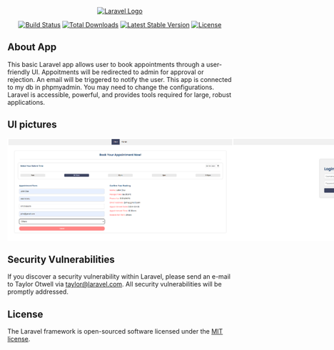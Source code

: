 <p align="center"><a href="https://laravel.com" target="_blank"><img src="https://raw.githubusercontent.com/laravel/art/master/logo-lockup/5%20SVG/2%20CMYK/1%20Full%20Color/laravel-logolockup-cmyk-red.svg" width="400" alt="Laravel Logo"></a></p>

<p align="center">
<a href="https://github.com/laravel/framework/actions"><img src="https://github.com/laravel/framework/workflows/tests/badge.svg" alt="Build Status"></a>
<a href="https://packagist.org/packages/laravel/framework"><img src="https://img.shields.io/packagist/dt/laravel/framework" alt="Total Downloads"></a>
<a href="https://packagist.org/packages/laravel/framework"><img src="https://img.shields.io/packagist/v/laravel/framework" alt="Latest Stable Version"></a>
<a href="https://packagist.org/packages/laravel/framework"><img src="https://img.shields.io/packagist/l/laravel/framework" alt="License"></a>
</p>

## About App

This basic Laravel app allows user to book appointments through a user-friendly UI. Appoitments will be redirected to admin for approval or rejection. An email will be triggered to notify the user.
This app is connected to my db in phpmyadmin. You may need to change the configurations.
Laravel is accessible, powerful, and provides tools required for large, robust applications.

## UI pictures

<div style="display: flex; justify-content: space-between;">
    <img src="screenshots/user-page.png" alt="Login" style="width: 100%;">
    <img src="screenshots/admin-login-page.png" alt="Chats" style="width: 100%;">
    <img src="screenshots/admin-panel.png" alt="Contacts" style="width: 100%;">
</div>


## Security Vulnerabilities

If you discover a security vulnerability within Laravel, please send an e-mail to Taylor Otwell via [taylor@laravel.com](mailto:taylor@laravel.com). All security vulnerabilities will be promptly addressed.

## License

The Laravel framework is open-sourced software licensed under the [MIT license](https://opensource.org/licenses/MIT).
